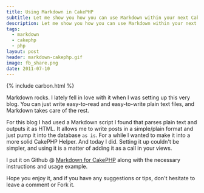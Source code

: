```yaml
---
title: Using Markdown in CakePHP
subtitle: Let me show you how you can use Markdown within your next CakePHP project
description: Let me show you how you can use Markdown within your next CakePHP project
tags:
  - markdown
  - cakephp
  - php
layout: post
header: markdown-cakephp.gif
image: fb_share.png
date: 2011-07-10
---
```


{% include carbon.html %}

Markdown rocks. I lately fell in love with it when I was setting up this very blog. You can just write easy-to-read and easy-to-write plain text files, and Markdown takes care of the rest.

For this blog I had used a Markdown script I found that parses plain text and outputs it as HTML. It allows me to write posts in a simple/plain format and just pump it into the database `as is`. For a while I wanted to make it into a more solid CakePHP Helper. And today I did. Setting it up couldn't be simpler, and using it is a matter of adding it as a call in your views.

I put it on Github @ [Markdown for CakePHP][1] along with the necessary instructions and usage example.

Hope you enjoy it, and if you have any suggestions or tips, don't hesitate to leave a comment or Fork it.

[1]: https://github.com/Hyra/markdown "CakePHP Markdown Github"
